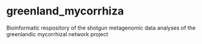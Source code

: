 # greenland_mycorrhiza
Bioinformatic respository of the shotgun metagenomic data analyses of the greenlandic mycorrhizal network project
